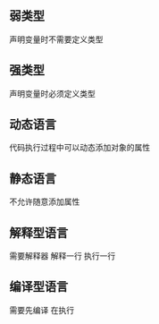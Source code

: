 
## 弱类型
声明变量时不需要定义类型

## 强类型
声明变量时必须定义类型

## 动态语言
代码执行过程中可以动态添加对象的属性

## 静态语言
不允许随意添加属性

## 解释型语言
需要解释器
解释一行 执行一行

## 编译型语言
需要先编译
在执行

